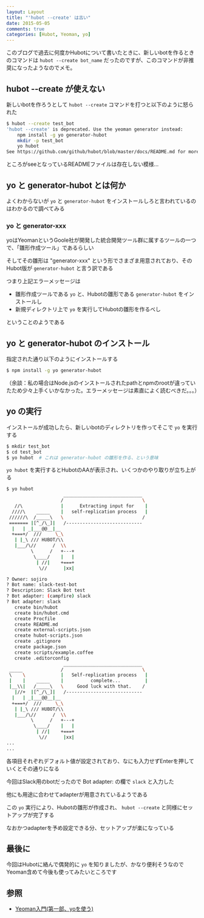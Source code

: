 ```yaml
---
layout: Layout
title: "'hubot --create' は古い"
date: 2015-05-05
comments: true
categories: [Hubot, Yeoman, yo]
---
```

このブログで過去に何度かHubotについて書いたときに、新しいbotを作るときのコマンドは ``` hubot --create bot_name ``` だったのですが、このコマンドが非推奨になったようなのでメモ。


## hubot --create が使えない

新しいbotを作ろうとして ``` hubot --create ``` コマンドを打つと以下のように怒られた

```bash
$ hubot --create test_bot
'hubot --create' is deprecated. Use the yeoman generator instead:
    npm install -g yo generator-hubot
    mkdir -p test_bot
    yo hubot
See https://github.com/github/hubot/blob/master/docs/README.md for more details on getting started.
```

ところがseeとなっているREADMEファイルは存在しない模様...

## yo と generator-hubot とは何か

よくわからないが ``` yo ``` と ``` generator-hubot ``` をインストールしろと言われているのはわかるので調べてみる

### yo と generator-xxx

yoはYeomanというGoole社が開発した統合開発ツール群に属するツールの一つで、「雛形作成ツール」であるらしい

そしてその雛形は "generator-xxx" という形でさまざま用意されており、そのHubot版が ``` generator-hubot ``` と言う訳である

つまり上記エラーメッセージは

* 雛形作成ツールである ``` yo ``` と、Hubotの雛形である ``` generator-hubot ``` をインストールし
* 新規ディレクトリ上で ``` yo ``` を実行してHubotの雛形を作るべし

ということのようである

## yo と generator-hubot のインストール

指定された通り以下のようにインストールする

```bash
$ npm install -g yo generator-hubot
```

（余談：私の場合はNode.jsのインストールされたpathとnpmのrootが違っていたため少々上手くいかなかった。エラーメッセージは素直によく読むべきだ。。。）

## yo の実行

インストールが成功したら、新しいbotのディレクトリを作ってそこで ``` yo ``` を実行する

```bash
$ mkdir test_bot
$ cd test_bot
$ yo hubot  # これは generator-hubot の雛形を作る、という意味
```

 ``` yo hubot ``` を実行するとHubotのAAが表示され、いくつかのやり取りが立ち上がる

```bash
$ yo hubot
                     _____________________________  
                    /                             \ 
   //\              |      Extracting input for    |
  ////\    _____    |   self-replication process   |
 //////\  /_____\   \                             / 
 ======= |[^_/\_]|   /----------------------------  
  |   | _|___@@__|__                                
  +===+/  ///     \_\                               
   | |_\ /// HUBOT/\\                             
   |___/\//      /  \\                            
         \      /   +---+                            
          \____/    |   |                            
           | //|    +===+                            
            \//      |xx|                            

? Owner: sojiro
? Bot name: slack-test-bot
? Description: Slack Bot test
? Bot adapter: (campfire) slack
? Bot adapter: slack
   create bin/hubot
   create bin/hubot.cmd
   create Procfile
   create README.md
   create external-scripts.json
   create hubot-scripts.json
   create .gitignore
   create package.json
   create scripts/example.coffee
   create .editorconfig
                     _____________________________  
 _____              /                             \ 
 \    \             |   Self-replication process   |
 |    |    _____    |          complete...         |
 |__\\|   /_____\   \     Good luck with that.    / 
   |//+  |[^_/\_]|   /----------------------------  
  |   | _|___@@__|__                                
  +===+/  ///     \_\                               
   | |_\ /// HUBOT/\\                             
   |___/\//      /  \\                            
         \      /   +---+                            
          \____/    |   |                            
           | //|    +===+                            
            \//      |xx|      
...
...
```

各項目それぞれデフォルト値が設定されており、なにも入力せずEnterを押していくとその通りになる

今回はSlack用のbotだったので Bot adapter: の欄で ``` slack ``` と入力した

他にも用途に合わせてadapterが用意されているようである

この ``` yo ``` 実行により、Hubotの雛形が作成され、 ``` hubot --create ``` と同様にセットアップが完了する

なおかつadapterを予め設定できる分、セットアップが楽になっている


## 最後に

今回はHubotに絡んで偶発的に ``` yo ``` を知りましたが、かなり便利そうなのでYeoman含めて今後も使ってみたいところです


## 参照
* [Yeoman入門(第一部、yoを使う)](http://yosuke-furukawa.hatenablog.com/entry/2013/07/04/085814)

